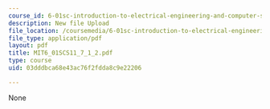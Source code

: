 ```yaml
---
course_id: 6-01sc-introduction-to-electrical-engineering-and-computer-science-i-spring-2011
description: New file Upload
file_location: /coursemedia/6-01sc-introduction-to-electrical-engineering-and-computer-science-i-spring-2011/03dddbca68e43ac76f2fdda8c9e22206_MIT6_01SCS11_7_1_2.pdf
file_type: application/pdf
layout: pdf
title: MIT6_01SCS11_7_1_2.pdf
type: course
uid: 03dddbca68e43ac76f2fdda8c9e22206

---
```

None